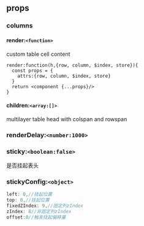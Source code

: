 ##




## props

### columns
#### render:`<function>`
custom table cell content

    render:function(h,{row, column, $index, store}){
      const props = {
        attrs:{row, column, $index, store}
      }
      return <component {...props}/>
    }

#### children:`<array:[]>`
multilayer table head with colspan and rowspan

### renderDelay:`<number:1000>`

### sticky:`<boolean:false>`
是否挂起表头

### stickyConfig:`<object>`
```js
left: 0,//挂起位置
top: 0,//挂起位置
fixedZIndex: 9,//固定列zIndex
zIndex: 8//非固定列zIndex
offset:0//触发挂起偏移量
```